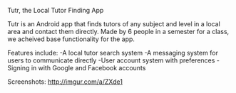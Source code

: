 Tutr, the Local Tutor Finding App

Tutr is an Android app that finds tutors of any subject and level in a local area and contact them directly. Made by 6 people in a semester for a class, we acheived base functionality for the app.

Features include:
  -A local tutor search system
  -A messaging system for users to communicate directly
  -User account system with preferences
  -Signing in with Google and Facebook accounts
  
  Screenshots:
  http://imgur.com/a/ZXde1
